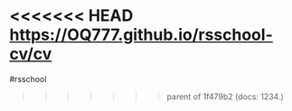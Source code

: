 <<<<<<< HEAD
https://OQ777.github.io/rsschool-cv/cv
=======
#rsschool

> > > > > > > parent of 1f479b2 (docs: 1234.)

